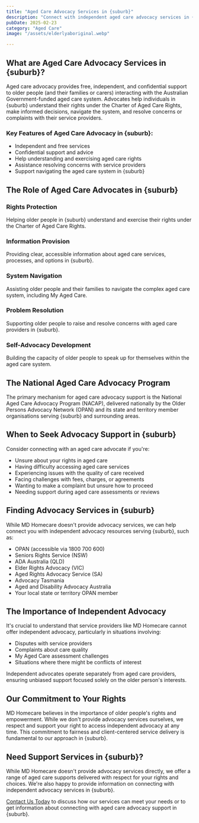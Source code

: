 ```yaml
---
title: "Aged Care Advocacy Services in {suburb}"
description: "Connect with independent aged care advocacy services in {suburb} to help understand your rights, navigate the aged care system, and resolve concerns."
pubDate: 2025-02-23
category: "Aged Care"
image: "/assets/elderlyaboriginal.webp"

---
```


## What are Aged Care Advocacy Services in {suburb}?

Aged care advocacy provides free, independent, and confidential support to older people (and their families or carers) interacting with the Australian Government-funded aged care system. Advocates help individuals in {suburb} understand their rights under the Charter of Aged Care Rights, make informed decisions, navigate the system, and resolve concerns or complaints with their service providers.

### Key Features of Aged Care Advocacy in {suburb}:

- Independent and free services
- Confidential support and advice
- Help understanding and exercising aged care rights
- Assistance resolving concerns with service providers
- Support navigating the aged care system in {suburb}

## The Role of Aged Care Advocates in {suburb}

### Rights Protection

Helping older people in {suburb} understand and exercise their rights under the Charter of Aged Care Rights.

### Information Provision

Providing clear, accessible information about aged care services, processes, and options in {suburb}.

### System Navigation

Assisting older people and their families to navigate the complex aged care system, including My Aged Care.

### Problem Resolution

Supporting older people to raise and resolve concerns with aged care providers in {suburb}.

### Self-Advocacy Development

Building the capacity of older people to speak up for themselves within the aged care system.

## The National Aged Care Advocacy Program

The primary mechanism for aged care advocacy support is the National Aged Care Advocacy Program (NACAP), delivered nationally by the Older Persons Advocacy Network (OPAN) and its state and territory member organisations serving {suburb} and surrounding areas.

## When to Seek Advocacy Support in {suburb}

Consider connecting with an aged care advocate if you're:

- Unsure about your rights in aged care
- Having difficulty accessing aged care services
- Experiencing issues with the quality of care received
- Facing challenges with fees, charges, or agreements
- Wanting to make a complaint but unsure how to proceed
- Needing support during aged care assessments or reviews

## Finding Advocacy Services in {suburb}

While MD Homecare doesn't provide advocacy services, we can help connect you with independent advocacy resources serving {suburb}, such as:

- OPAN (accessible via 1800 700 600)
- Seniors Rights Service (NSW)
- ADA Australia (QLD)
- Elder Rights Advocacy (VIC)
- Aged Rights Advocacy Service (SA)
- Advocacy Tasmania
- Aged and Disability Advocacy Australia
- Your local state or territory OPAN member

## The Importance of Independent Advocacy

It's crucial to understand that service providers like MD Homecare cannot offer independent advocacy, particularly in situations involving:

- Disputes with service providers
- Complaints about care quality
- My Aged Care assessment challenges
- Situations where there might be conflicts of interest

Independent advocates operate separately from aged care providers, ensuring unbiased support focused solely on the older person's interests.

## Our Commitment to Your Rights

MD Homecare believes in the importance of older people's rights and empowerment. While we don't provide advocacy services ourselves, we respect and support your right to access independent advocacy at any time. This commitment to fairness and client-centered service delivery is fundamental to our approach in {suburb}.

## Need Support Services in {suburb}?

While MD Homecare doesn't provide advocacy services directly, we offer a range of aged care supports delivered with respect for your rights and choices. We're also happy to provide information on connecting with independent advocacy services in {suburb}.

[Contact Us Today](/contact) to discuss how our services can meet your needs or to get information about connecting with aged care advocacy support in {suburb}. 